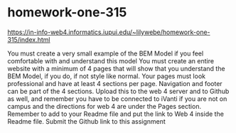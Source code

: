 # homework-one-315

https://in-info-web4.informatics.iupui.edu/~lilywebe/homework-one-315/index.html

You must create a very small example of the BEM Model if you feel comfortable with and understand this model
You must create an entire website with a minimum of 4 pages that will show that you understand the BEM Model, if you do, if not style like normal. 
Your pages must look professional and have at least 4 sections per page. Navigation and footer can be part of the 4 sections. 
Upload this to the web 4 server and to Github as well, and remember you have to be connected to iVanti if you are not on campus and the directions for web 4 are under the Pages section. Remember to add to your Readme file and put the link to Web 4 inside the Readme file. 
Submit the Github link to this assignment
 
